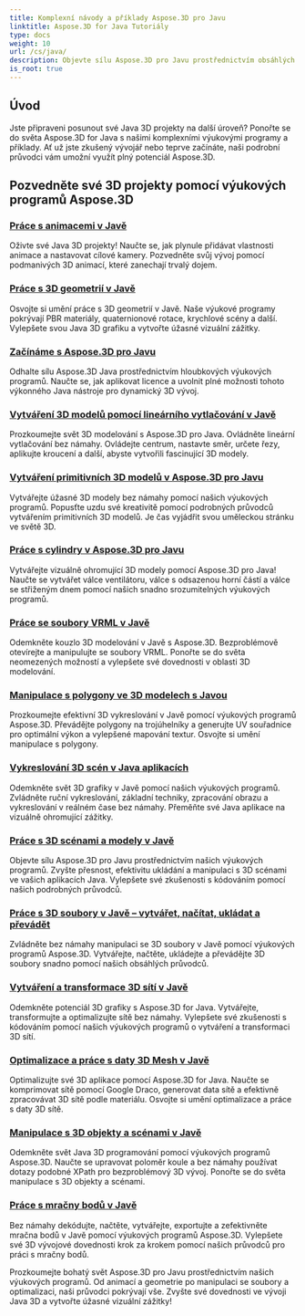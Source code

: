 ```yaml
---
title: Komplexní návody a příklady Aspose.3D pro Javu
linktitle: Aspose.3D for Java Tutoriály
type: docs
weight: 10
url: /cs/java/
description: Objevte sílu Aspose.3D pro Javu prostřednictvím obsáhlých výukových programů. Pozvedněte své Java 3D projekty pomocí výukových programů o animacích, geometrii, licencování a dalších!
is_root: true
---
```

## Úvod

Jste připraveni posunout své Java 3D projekty na další úroveň? Ponořte se do světa Aspose.3D for Java s našimi komplexními výukovými programy a příklady. Ať už jste zkušený vývojář nebo teprve začínáte, naši podrobní průvodci vám umožní využít plný potenciál Aspose.3D.

## Pozvedněte své 3D projekty pomocí výukových programů Aspose.3D

### [Práce s animacemi v Javě](./animations/)

Oživte své Java 3D projekty! Naučte se, jak plynule přidávat vlastnosti animace a nastavovat cílové kamery. Pozvedněte svůj vývoj pomocí podmanivých 3D animací, které zanechají trvalý dojem.

### [Práce s 3D geometrií v Javě](./geometry/)

Osvojte si umění práce s 3D geometrií v Javě. Naše výukové programy pokrývají PBR materiály, quaternionové rotace, krychlové scény a další. Vylepšete svou Java 3D grafiku a vytvořte úžasné vizuální zážitky.

### [Začínáme s Aspose.3D pro Javu](./licensing/)

Odhalte sílu Aspose.3D Java prostřednictvím hloubkových výukových programů. Naučte se, jak aplikovat licence a uvolnit plné možnosti tohoto výkonného Java nástroje pro dynamický 3D vývoj.

### [Vytváření 3D modelů pomocí lineárního vytlačování v Javě](./linear-extrusion/)

Prozkoumejte svět 3D modelování s Aspose.3D pro Java. Ovládněte lineární vytlačování bez námahy. Ovládejte centrum, nastavte směr, určete řezy, aplikujte kroucení a další, abyste vytvořili fascinující 3D modely.

### [Vytváření primitivních 3D modelů v Aspose.3D pro Javu](./primitive-3d-models/)

Vytvářejte úžasné 3D modely bez námahy pomocí našich výukových programů. Popusťte uzdu své kreativitě pomocí podrobných průvodců vytvářením primitivních 3D modelů. Je čas vyjádřit svou uměleckou stránku ve světě 3D.

### [Práce s cylindry v Aspose.3D pro Javu](./cylinders/)

Vytvářejte vizuálně ohromující 3D modely pomocí Aspose.3D pro Java! Naučte se vytvářet válce ventilátoru, válce s odsazenou horní částí a válce se střiženým dnem pomocí našich snadno srozumitelných výukových programů.

### [Práce se soubory VRML v Javě](./vrml-files/)

Odemkněte kouzlo 3D modelování v Javě s Aspose.3D. Bezproblémově otevírejte a manipulujte se soubory VRML. Ponořte se do světa neomezených možností a vylepšete své dovednosti v oblasti 3D modelování.

### [Manipulace s polygony ve 3D modelech s Javou](./polygon/)

Prozkoumejte efektivní 3D vykreslování v Javě pomocí výukových programů Aspose.3D. Převádějte polygony na trojúhelníky a generujte UV souřadnice pro optimální výkon a vylepšené mapování textur. Osvojte si umění manipulace s polygony.

### [Vykreslování 3D scén v Java aplikacích](./rendering-3d-scenes/)

Odemkněte svět 3D grafiky v Javě pomocí našich výukových programů. Zvládněte ruční vykreslování, základní techniky, zpracování obrazu a vykreslování v reálném čase bez námahy. Přeměňte své Java aplikace na vizuálně ohromující zážitky.

### [Práce s 3D scénami a modely v Javě](./3d-scenes-and-models/)

Objevte sílu Aspose.3D pro Javu prostřednictvím našich výukových programů. Zvyšte přesnost, efektivitu ukládání a manipulaci s 3D scénami ve vašich aplikacích Java. Vylepšete své zkušenosti s kódováním pomocí našich podrobných průvodců.

### [Práce s 3D soubory v Javě – vytvářet, načítat, ukládat a převádět](./load-and-save/)

Zvládněte bez námahy manipulaci se 3D soubory v Javě pomocí výukových programů Aspose.3D. Vytvářejte, načtěte, ukládejte a převádějte 3D soubory snadno pomocí našich obsáhlých průvodců.

### [Vytváření a transformace 3D sítí v Javě](./transforming-3d-meshes/)

Odemkněte potenciál 3D grafiky s Aspose.3D for Java. Vytvářejte, transformujte a optimalizujte sítě bez námahy. Vylepšete své zkušenosti s kódováním pomocí našich výukových programů o vytváření a transformaci 3D sítí.

### [Optimalizace a práce s daty 3D Mesh v Javě](./3d-mesh-data/)

Optimalizujte své 3D aplikace pomocí Aspose.3D for Java. Naučte se komprimovat sítě pomocí Google Draco, generovat data sítě a efektivně zpracovávat 3D sítě podle materiálu. Osvojte si umění optimalizace a práce s daty 3D sítě.

### [Manipulace s 3D objekty a scénami v Javě](./3d-objects-and-scenes/)

Odemkněte svět Java 3D programování pomocí výukových programů Aspose.3D. Naučte se upravovat poloměr koule a bez námahy používat dotazy podobné XPath pro bezproblémový 3D vývoj. Ponořte se do světa manipulace s 3D objekty a scénami.

### [Práce s mračny bodů v Javě](./point-clouds/)

Bez námahy dekódujte, načtěte, vytvářejte, exportujte a zefektivněte mračna bodů v Javě pomocí výukových programů Aspose.3D. Vylepšete své 3D vývojové dovednosti krok za krokem pomocí našich průvodců pro práci s mračny bodů.

Prozkoumejte bohatý svět Aspose.3D pro Javu prostřednictvím našich výukových programů. Od animací a geometrie po manipulaci se soubory a optimalizaci, naši průvodci pokrývají vše. Zvyšte své dovednosti ve vývoji Java 3D a vytvořte úžasné vizuální zážitky!